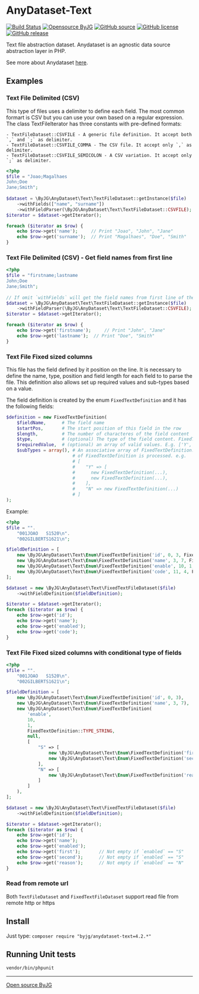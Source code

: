 # AnyDataset-Text

[![Build Status](https://github.com/byjg/anydataset-text/actions/workflows/phpunit.yml/badge.svg?branch=master)](https://github.com/byjg/anydataset-text/actions/workflows/phpunit.yml)
[![Opensource ByJG](https://img.shields.io/badge/opensource-byjg-success.svg)](http://opensource.byjg.com)
[![GitHub source](https://img.shields.io/badge/Github-source-informational?logo=github)](https://github.com/byjg/anydataset-text/)
[![GitHub license](https://img.shields.io/github/license/byjg/anydataset-text.svg)](https://opensource.byjg.com/opensource/licensing.html)
[![GitHub release](https://img.shields.io/github/release/byjg/anydataset-text.svg)](https://github.com/byjg/anydataset-text/releases/)

Text file abstraction dataset. Anydataset is an agnostic data source abstraction layer in PHP. 

See more about Anydataset [here](https://opensource.byjg.com/anydataset).

## Examples

### Text File Delimited (CSV)

This type of files uses a delimiter to define each field. The most common formart is CSV but you can use your own based on a regular expression.
The class TextFileIterator has three constants with pre-defined formats:

    - TextFileDataset::CSVFILE - A generic file definition. It accept both `,` and `;` as delimiter. 
    - TextFileDataset::CSVFILE_COMMA - The CSV file. It accept only `,` as delimiter. 
    - TextFileDataset::CSVFILE_SEMICOLON - A CSV variation. It accept only `;` as delimiter. 

```php
<?php
$file = "Joao;Magalhaes
John;Doe
Jane;Smith";
    
$dataset = \ByJG\AnyDataset\Text\TextFileDataset::getInstance($file)
    ->withFields(["name", "surname"])
    ->withFieldParser(\ByJG\AnyDataset\Text\TextFileDataset::CSVFILE);
$iterator = $dataset->getIterator();

foreach ($iterator as $row) {
    echo $row->get('name');     // Print "Joao", "John", "Jane"
    echo $row->get('surname');  // Print "Magalhaes", "Doe", "Smith"
}
```

### Text File Delimited (CSV) - Get field names from first line

```php
<?php
$file = "firstname;lastname
John;Doe
Jane;Smith";
    
// If omit `withFields` will get the field names from first line of the file
$dataset = \ByJG\AnyDataset\Text\TextFileDataset::getInstance($file)
    ->withFieldParser(\ByJG\AnyDataset\Text\TextFileDataset::CSVFILE);
$iterator = $dataset->getIterator();

foreach ($iterator as $row) {
    echo $row->get('firstname');     // Print "John", "Jane"
    echo $row->get('lastname');  // Print "Doe", "Smith"
}
```

### Text File Fixed sized columns

This file has the field defined by it position on the line. It is necessary to define the name, type, position and field length for each field to to parse the file.
This definition also allows set up required values and sub-types based on a value.

The field definition is created by the enum `FixedTextDefinition` and it has the following fields:

```php
$definition = new FixedTextDefinition(
    $fieldName,      # The field name
    $startPos,       # The start position of this field in the row
    $length,         # The number of characteres of the field content
    $type,           # (optional) The type of the field content. FixedTextDefinition::TYPE_NUMBER or FixedTextDefinition::TYPE_STRING (default)
    $requiredValue,  # (optional) an array of valid values. E.g. ['Y', 'N']
    $subTypes = array(), # An associative array of FixedTextDefinition. If the value matches with the key of the associative array, then a sub set
                         # of FixedTextDefinition is processed. e.g.
                         # [
                         #    "Y" => [
                         #      new FixedTextDefinition(...),
                         #      new FixedTextDefinition(...),
                         #    ],
                         #    "N" => new FixedTextDefinition(...)
                         # ]
);
```

Example:


```php
<?php
$file = "".
    "001JOAO   S1520\n".
    "002GILBERTS1621\n";

$fieldDefinition = [
    new \ByJG\AnyDataset\Text\Enum\FixedTextDefinition('id', 0, 3, FixedTextDefinition::TYPE_NUMBER),
    new \ByJG\AnyDataset\Text\Enum\FixedTextDefinition('name', 3, 7, FixedTextDefinition::TYPE_STRING),
    new \ByJG\AnyDataset\Text\Enum\FixedTextDefinition('enable', 10, 1, FixedTextDefinition::TYPE_STRING, ['S', 'N']), // Required values --> S or N
    new \ByJG\AnyDataset\Text\Enum\FixedTextDefinition('code', 11, 4, FixedTextDefinition::TYPE_NUMBER),
];

$dataset = new \ByJG\AnyDataset\Text\FixedTextFileDataset($file)
    ->withFieldDefinition($fieldDefinition);

$iterator = $dataset->getIterator();
foreach ($iterator as $row) {
    echo $row->get('id');
    echo $row->get('name');
    echo $row->get('enabled');
    echo $row->get('code');
}
```

### Text File Fixed sized columns with conditional type of fields

```php
<?php
$file = "".
    "001JOAO   S1520\n".
    "002GILBERTS1621\n";

$fieldDefinition = [
    new \ByJG\AnyDataset\Text\Enum\FixedTextDefinition('id', 0, 3),
    new \ByJG\AnyDataset\Text\Enum\FixedTextDefinition('name', 3, 7),
    new \ByJG\AnyDataset\Text\Enum\FixedTextDefinition(
        'enable',
        10,
        1,
        FixedTextDefinition::TYPE_STRING,
        null,
        [
            "S" => [
                new \ByJG\AnyDataset\Text\Enum\FixedTextDefinition('first', 11, 1),
                new \ByJG\AnyDataset\Text\Enum\FixedTextDefinition('second', 12, 3),
            ],
            "N" => [
                new \ByJG\AnyDataset\Text\Enum\FixedTextDefinition('reason', 11, 4),
            ]
        ]
    ),
];

$dataset = new \ByJG\AnyDataset\Text\FixedTextFileDataset($file)
    ->withFieldDefinition($fieldDefinition);

$iterator = $dataset->getIterator();
foreach ($iterator as $row) {
    echo $row->get('id');
    echo $row->get('name');
    echo $row->get('enabled');
    echo $row->get('first');       // Not empty if `enabled` == "S"
    echo $row->get('second');      // Not empty if `enabled` == "S"
    echo $row->get('reason');      // Not empty if `enabled` == "N"
}
```

### Read from remote url

Both `TextFileDataset` and `FixedTextFileDataset` support read file from remote http or https

## Install

Just type: `composer require "byjg/anydataset-text=4.2.*"`

## Running Unit tests

```bash
vendor/bin/phpunit
```

----
[Open source ByJG](http://opensource.byjg.com)
